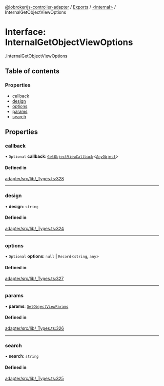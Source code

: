[@iobroker/js-controller-adapter](../README.md) / [Exports](../modules.md) / [<internal\>](../modules/internal_.md) / InternalGetObjectViewOptions

# Interface: InternalGetObjectViewOptions

[<internal>](../modules/internal_.md).InternalGetObjectViewOptions

## Table of contents

### Properties

- [callback](internal_.InternalGetObjectViewOptions.md#callback)
- [design](internal_.InternalGetObjectViewOptions.md#design)
- [options](internal_.InternalGetObjectViewOptions.md#options)
- [params](internal_.InternalGetObjectViewOptions.md#params)
- [search](internal_.InternalGetObjectViewOptions.md#search)

## Properties

### callback

• `Optional` **callback**: [`GetObjectViewCallback`](../modules/internal_.md#getobjectviewcallback)<[`AnyObject`](../modules/internal_.md#anyobject)\>

#### Defined in

[adapter/src/lib/_Types.ts:328](https://github.com/ioBroker/ioBroker.js-controller/blob/58a732de/packages/adapter/src/lib/_Types.ts#L328)

___

### design

• **design**: `string`

#### Defined in

[adapter/src/lib/_Types.ts:324](https://github.com/ioBroker/ioBroker.js-controller/blob/58a732de/packages/adapter/src/lib/_Types.ts#L324)

___

### options

• `Optional` **options**: ``null`` \| `Record`<`string`, `any`\>

#### Defined in

[adapter/src/lib/_Types.ts:327](https://github.com/ioBroker/ioBroker.js-controller/blob/58a732de/packages/adapter/src/lib/_Types.ts#L327)

___

### params

• **params**: [`GetObjectViewParams`](internal_.GetObjectViewParams.md)

#### Defined in

[adapter/src/lib/_Types.ts:326](https://github.com/ioBroker/ioBroker.js-controller/blob/58a732de/packages/adapter/src/lib/_Types.ts#L326)

___

### search

• **search**: `string`

#### Defined in

[adapter/src/lib/_Types.ts:325](https://github.com/ioBroker/ioBroker.js-controller/blob/58a732de/packages/adapter/src/lib/_Types.ts#L325)
